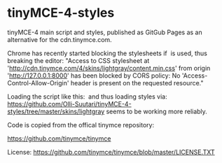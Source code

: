 # tinyMCE-4-styles
tinyMCE-4 main script and styles, published as GitGub Pages as an alternative for the cdn.tinymce.com.

Chrome has recently started blocking the stylesheets if <script src="//cdn.tinymce.com/4/tinymce.min.js"></script> is used, thus breaking the editor: 
"Access to CSS stylesheet at 'http://cdn.tinymce.com/4/skins/lightgray/content.min.css' from origin 'http://127.0.0.1:8000' has been blocked by CORS policy: No 'Access-Control-Allow-Origin' header is present on the requested resource."

Loading the script  like this: <script src="https://olli-suutari.github.io/tinyMCE-4-styles/tinymce.min.js"></script> and thus loading styles via: https://github.com/Olli-Suutari/tinyMCE-4-styles/tree/master/skins/lightgray seems to be working more reliably.

Code is copied from the offical tinymce repository:

https://github.com/tinymce/tinymce

License: https://github.com/tinymce/tinymce/blob/master/LICENSE.TXT

